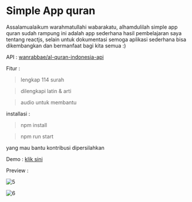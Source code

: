 # Simple App quran

<p>Assalamualaikum warahmatullahi wabarakatu, alhamdulilah simple app quran  sudah rampung ini adalah app sederhana hasil pembelajaran saya tentang reactjs, selain untuk dokumentasi semoga aplikasi sederhana bisa dikembangkan dan bermanfaat bagi kita semua :)</p>

<p> API : <a href="https://github.com/wanrabbae/al-quran-indonesia-api">wanrabbae/al-quran-indonesia-api</a></P>

<p> Fitur : </p>

> lengkap 114 surah

> dilengkapi latin & arti

> audio untuk membantu 

<P>installasi :</p>

> npm install

> npm run start

<p>yang mau bantu kontribusi dipersilahkan</P>

<p>Demo : <a href="https://simple-app-quran.vercel.app">klik sini</a></P>

<p> Preview :</p>

![5](https://user-images.githubusercontent.com/59074036/129495615-0479c521-447b-49a0-bde5-d9450f061fd1.PNG)

![6](https://user-images.githubusercontent.com/59074036/129495617-1826cdda-68a7-47d4-8ff7-169997821d62.PNG)
